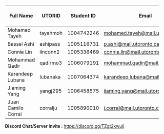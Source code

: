 | Full Name          | UTORID   | Student ID  | Email                             | Best Way to Contact | Discord Username | Phone number |
| -------------      | -------- | ----------  | ------------------------------    | ------------------- | ---------------- | ------------ |
| Mohamed Tayeh      | tayehmoh | 1004742246  | mohamed.tayeh@mail.utoronto.ca    | discord             | mohsaye3#4572    |              |
| Bassel Ashi        | ashipass | 1005116731  | p.ashi@mail.utoronto.ca           | discord             | Madric#8715      | 2899809529   |
| Connie Lin         | linconn2 | 1005336469  | connie.lin@mail.utoronto.ca       | discord             | clj#8978         |  6479236288  |
| Mohammad Qadir     | qadirmo3 | 1006079191  | mohammad.qadir@mail.utoronto.ca   | discord             | Domi#1725        | 437-260-9788 |
| Karandeep Lubana   | lubanaka | 1007064374  | karandeep.lubana@mail.utoronto.ca | discord             | Giani#9167       | 4379806342             |
| Jiaming Yang       | yangj295 | 1006458575  | jiaming.yang@mail.utoronto.ca     | discord             | Gloria Yang#1328 | 6476196612   |
| Juan Camilo Corral | corralju | 1005890010  | j.corral@mail.utoronto.ca         | discord             | Wikisaqui#0215   | 6477780735   |

**Discord Chat/Server Invite :** https://discord.gg/TZgt2kwujj
